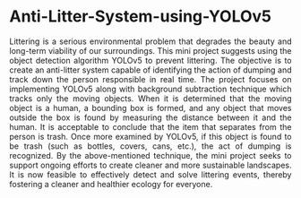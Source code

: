 # Anti-Litter-System-using-YOLOv5
<p align="justify"> 
Littering is a serious environmental problem that degrades the beauty and long-term viability of our surroundings. This mini project suggests using the object detection algorithm YOLOv5 to prevent littering. The objective is to create an anti-litter system capable of identifying the action of dumping and track down the person responsible in real time. The project focuses on implementing YOLOv5 along with background subtraction technique which tracks only the moving objects. When it is determined that the moving object is a human, a bounding box is formed, and any object that moves outside the box is found by measuring the distance between it and the human. It is acceptable to conclude that the item that separates from the person is trash. Once more examined by YOLOv5, if this object is found to be trash (such as bottles, covers, cans, etc.), the act of dumping is recognized. By the above-mentioned technique, the mini project seeks to support ongoing efforts to create cleaner and more sustainable landscapes. It is now feasible to effectively detect and solve littering events, thereby fostering a cleaner and healthier ecology for everyone.
</p>
